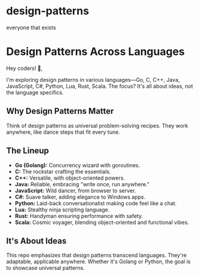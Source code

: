 # design-patterns
everyone that exists

# Design Patterns Across Languages

Hey coders! 👋,

I'm exploring design patterns in various languages—Go, C, C++, Java, JavaScript, C#, Python, Lua, Rust, Scala. The focus? It's all about ideas, not the language specifics.

## Why Design Patterns Matter
Think of design patterns as universal problem-solving recipes. They work anywhere, like dance steps that fit every tune.

## The Lineup
- **Go (Golang):** Concurrency wizard with goroutines.
- **C:** The rockstar crafting the essentials.
- **C++:** Versatile, with object-oriented powers.
- **Java:** Reliable, embracing "write once, run anywhere."
- **JavaScript:** Wild dancer, from browser to server.
- **C#:** Suave talker, adding elegance to Windows apps.
- **Python:** Laid-back conversationalist making code feel like a chat.
- **Lua:** Stealthy ninja scripting language.
- **Rust:** Handyman ensuring performance with safety.
- **Scala:** Cosmic voyager, blending object-oriented and functional vibes.

## It's About Ideas
This repo emphasizes that design patterns transcend languages. They're adaptable, applicable anywhere. Whether it's Golang or Python, the goal is to showcase universal patterns.
